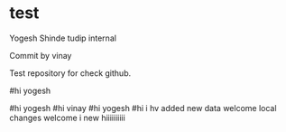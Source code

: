 # test
Yogesh Shinde
tudip internal

Commit by vinay

Test repository for check github. 

#hi yogesh

#hi yogesh
#hi vinay
#hi yogesh
#hi i hv added new data
welcome
local changes
welcome i new
hiiiiiiiiii

